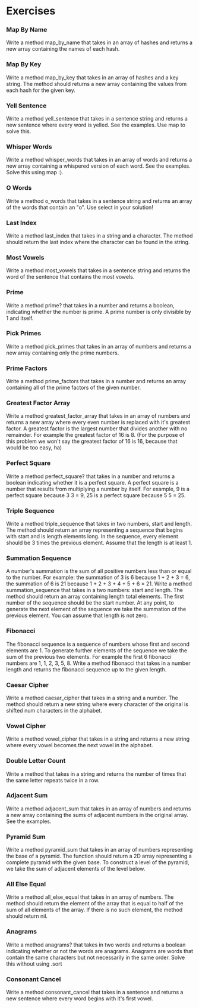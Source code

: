 # Exercises

### Map By Name

Write a method map_by_name  that takes in an array of hashes and returns a new array containing the names of each hash.

### Map By Key

Write a method map_by_key that takes in an array of hashes and a key string. The method should returns a new array containing the values from each hash for the given key.

### Yell Sentence

Write a method yell_sentence that takes in a sentence string and returns a new sentence where every word is yelled. See the examples. Use map to solve this.

### Whisper Words

Write a method whisper_words that takes in an array of words and returns a new array containing a whispered version of each word. See the examples. Solve this using map :).

### O Words

Write a method o_words that takes in a sentence string and returns an array of the words that contain an "o". Use select in your solution!

### Last Index

Write a method last_index that takes in a string and a character. The method should return the last index where the character can be found in the string.

### Most Vowels

Write a method most_vowels that takes in a sentence string and returns the word of the sentence that contains the most vowels.

### Prime

Write a method prime? that takes in a number and returns a boolean, indicating whether the number is prime. A prime number is only divisible by 1 and itself.

### Pick Primes

Write a method pick_primes that takes in an array of numbers and returns a new array containing only the prime numbers.

### Prime Factors

Write a method prime_factors that takes in a number and returns an array containing all of the prime factors of the given number.

### Greatest Factor Array

Write a method greatest_factor_array that takes in an array of numbers and returns a new array where every even number is replaced with it's greatest factor. A greatest factor is the largest number that divides another with no remainder. For example the greatest factor of 16 is 8. (For the purpose of this problem we won't say the greatest factor of 16 is 16, because that would be too easy, ha)

### Perfect Square

Write a method perfect_square? that takes in a number and returns a boolean indicating whether it is a perfect square. A perfect square is a number that results from multiplying a number by itself. For example, 9 is a perfect square because 3  3 = 9, 25 is a perfect square because 5  5 = 25.

### Triple Sequence

Write a method triple_sequence that takes in two numbers, start and length. The method should return an array representing a sequence that begins with start and is length elements long. In the sequence, every element should be 3 times the previous element. Assume that the length is at least 1.

### Summation Sequence

A number's summation is the sum of all positive numbers less than or equal to the number. For example: the summation of 3 is 6 because 1 + 2 + 3 = 6, the summation of 6 is 21 because 1 + 2 + 3 + 4 + 5 + 6 = 21. Write a method summation_sequence that takes in a two numbers: start and length. The method should return an array containing length total elements. The first number of the sequence should be the start number. At any point, to generate the next element of the sequence we take the summation of the previous element. You can assume that length is not zero.

### Fibonacci

The fibonacci sequence is a sequence of numbers whose first and second elements are 1. To generate further elements of the sequence we take the sum of the previous two elements. For example the first 6 fibonacci numbers are 1, 1, 2, 3, 5, 8. Write a method fibonacci that takes in a number length and returns the fibonacci sequence up to the given length.

### Caesar Cipher

Write a method caesar_cipher that takes in a string and a number. The method should return a new string where every character of the original is shifted num characters in the alphabet.

### Vowel Cipher

Write a method vowel_cipher that takes in a string and returns a new string where every vowel becomes the next vowel in the alphabet.

### Double Letter Count

Write a method that takes in a string and returns the number of times that the same letter repeats twice in a row.

### Adjacent Sum

Write a method adjacent_sum that takes in an array of numbers and returns a new array containing the sums of adjacent numbers in the original array. See the examples.

### Pyramid Sum

Write a method pyramid_sum that takes in an array of numbers representing the base of a pyramid. The function should return a 2D array representing a complete pyramid with the given base. To construct a level of the pyramid, we take the sum of adjacent elements of the level below.

### All Else Equal

Write a method all_else_equal that takes in an array of numbers. The method should return the element of the array that is equal to half of the sum of all elements of the array. If there is no such element, the method should return nil.

### Anagrams

Write a method anagrams? that takes in two words and returns a boolean indicating whether or not the words are anagrams. Anagrams are words that contain the same characters but not necessarily in the same order. Solve this without using .sort

### Consonant Cancel

Write a method consonant_cancel that takes in a sentence and returns a new sentence where every word begins with it's first vowel.

###
